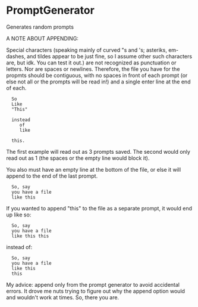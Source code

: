 # PromptGenerator
Generates random prompts

A NOTE ABOUT APPENDING: 

Special characters (speaking mainly of curved "s and 's; asteriks, em-dashes, and tildes appear to be just fine, so I assume other such characters are, but idk. You can test it out.) are not recognized as punctuation or letters. Nor are spaces or newlines. Therefore, the file you have for the propmts should be contiguous, with no spaces in front of each prompt (or else not all or the prompts will be read in!) and a single enter line at the end of each. 

      So
      Like
      "This"
      
      instead 
         of
         like
         
      this.

The first example will read out as 3 prompts saved. The second would only read out as 1 (the spaces or the empty line would block it).

You also must have an empty line at the bottom of the file, or else it will append to the end of the last prompt. 

      So, say
      you have a file
      like this

If you wanted to append "this" to the file as a separate prompt, it would end up like so: 

      So, say
      you have a file
      like this this

instead of:

      So, say
      you have a file
      like this
      this

My advice: append only from the prompt generator to avoid accidental errors. It drove me nuts trying to figure out why the append option would and wouldn't work at times. So, there you are. 
